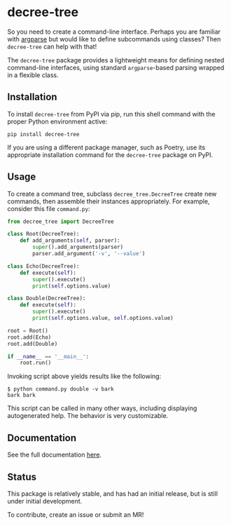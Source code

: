# decree-tree

So you need to create a command-line interface.
Perhaps you are familiar with
[argparse](https://docs.python.org/3/library/argparse.html)
but would like to define subcommands using classes?
Then `decree-tree` can help with that!

The `decree-tree` package provides a lightweight means for defining
nested command-line interfaces, using standard `argparse`-based
parsing wrapped in a flexible class.

## Installation

To install ``decree-tree`` from PyPI via pip, run this shell command
with the proper Python environment active:

```shell
pip install decree-tree
```

If you are using a different package manager, such as Poetry,
use its appropriate installation command for the ``decree-tree``
package on PyPI.

## Usage

To create a command tree, subclass `decree_tree.DecreeTree` create
new commands, then assemble their instances appropriately. For
example, consider this file `command.py`:

```python
from decree_tree import DecreeTree

class Root(DecreeTree):
    def add_arguments(self, parser):
        super().add_arguments(parser)
        parser.add_argument('-v', '--value')

class Echo(DecreeTree):
    def execute(self):
        super().execute()
        print(self.options.value)

class Double(DecreeTree):
    def execute(self):
        super().execute()
        print(self.options.value, self.options.value)

root = Root()
root.add(Echo)
root.add(Double)

if __name__ == '__main__':
    root.run()
```

Invoking script above yields results like the following:

```shell
$ python command.py double -v bark
bark bark
```

This script can be called in many other ways, including
displaying autogenerated help. The behavior is very customizable.

## Documentation

See the full documentation [here](https://elasmocalc.net/decree-tree).

## Status

This package is relatively stable, and has had an initial release, but
is still under initial development.

To contribute, create an issue or submit an MR!
